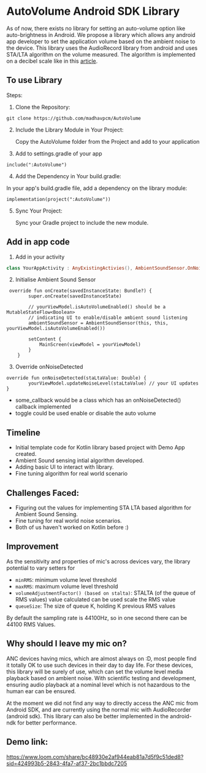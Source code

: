 # AutoVolume Android SDK Library

As of now, there exists no library for setting an auto-volume option like auto-brightness in Android. We propose a library which allows any android app developer to set the application volume based on the ambient noise to the device.
This library uses the AudioRecord library from android and uses STA/LTA algorithm on the volume measured. The algorithm is implemented on a decibel scale like in this [article](https://www.quicklogic.com/wp-content/uploads/2018/12/QL-Auto-Brightness-How-to-Improve-Android-OS-in-Handheld-Devices-White-Paper.pdf).

## To use Library

Steps:
1. Clone the Repository:

```
git clone https://github.com/madhavpcm/AutoVolume
```
2. Include the Library Module in Your Project:

    Copy the AutoVolume folder from the Project and add to your application

3. Add to settings.gradle of your app
```
include(":AutoVolume")
```
   
4. Add the Dependency in Your build.gradle:

In your app's build.gradle file, add a dependency on the library module:

```
implementation(project(":AutoVolume"))
```
5. Sync Your Project:

   Sync your Gradle project to include the new module.

## Add in app code
1. Add in your activity
```kotlin
class YourAppActivity : AnyExistingActivies(), AmbientSoundSensor.OnNoiseDetectedListener
```
2. Initialise Ambient Sound Sensor
```
 override fun onCreate(savedInstanceState: Bundle?) {
        super.onCreate(savedInstanceState)

        // yourViewModel.isAutoVolumeEnabled() should be a MutableStateFlow<Boolean> 
        // indicating UI to enable/disable ambient sound listening
        ambientSoundSensor = AmbientSoundSensor(this, this, yourViewModel.isAutoVolumeEnabled())

        setContent {
            MainScreen(viewModel = yourViewModel)
        }
    }
```
3. Override onNoiseDetected
```
override fun onNoiseDetected(staLtaValue: Double) {
        yourViewModel.updateNoiseLevel(staLtaValue) // your UI updates
}
```
- some_callback would be a class which has an onNoiseDetected() callback implemented
- toggle could be used enable or disable the auto volume

## Timeline
- Initial template code for Kotlin library based project with Demo App created.
- Ambient Sound sensing intial algorithm developed.
- Adding basic UI to interact with library.
- Fine tuning algorithm for real world scenario

## Challenges Faced:
- Figuring out the values for implementing STA LTA based algorithm for Ambient Sound Sensing.
- Fine tuning for real world noise scenarios.
- Both of us haven't worked on Kotlin before :)

## Improvement
As the sensitivity and properties of mic's across devices vary, the library potential to vary setters for

- `minRMS`: minimum volume level threshold
- `maxRMS`: maximum volume level threshold
- `volumeAdjustmentFactor() (based on stalta)`: STALTA (of the queue of RMS values) value calculated can be used scale the RMS value
- `queueSize`: The size of queue K, holding K previous RMS values

By default the sampling rate is 44100Hz, so in one second there can be 44100 RMS Values.


## Why should I leave my mic on?
ANC devices having mics, which are almost always on :D, most people find it totally OK to use such devices in their day to day life. For these devices, this library will be surely of use, which can set the volume level media playback based on ambient noise.
With scientific testing and development, ensuring audio playback at a nominal level which is not hazardous to the human ear can be ensured.

At the moment we did not find any way to directly access the ANC mic from Android SDK, and are currently using the normal mic with AudioRecorder (android sdk).
This library can also be better implemented in the android-ndk for better performance.

## Demo link:

https://www.loom.com/share/bc48930e2af944eab81a7d5f9c51ded8?sid=424993b5-2843-4fa7-af37-2bc1bbdc7205
